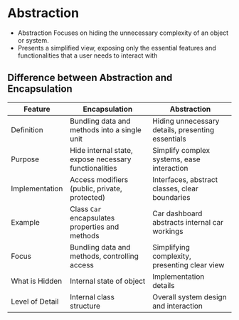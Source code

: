 # Abstraction 
-  Abstraction Focuses on hiding the unnecessary complexity of an object or system.
- Presents a simplified view, exposing only the essential features and functionalities that a user needs to interact with

## Difference between Abstraction and Encapsulation

| Feature           | Encapsulation                                      | Abstraction                                   |
|-------------------|----------------------------------------------------|-----------------------------------------------|
| Definition        | Bundling data and methods into a single unit      | Hiding unnecessary details, presenting essentials|
| Purpose           | Hide internal state, expose necessary functionalities | Simplify complex systems, ease interaction |
| Implementation    | Access modifiers (public, private, protected)     | Interfaces, abstract classes, clear boundaries |
| Example           | Class `Car` encapsulates properties and methods  | Car dashboard abstracts internal car workings |
| Focus             | Bundling data and methods, controlling access     | Simplifying complexity, presenting clear view |
| What is Hidden    | Internal state of object                           | Implementation details                        |
| Level of Detail   | Internal class structure                          | Overall system design and interaction        |




